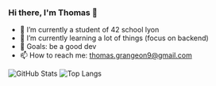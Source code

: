 ### Hi there, I'm Thomas 👋


- 🔭 I’m currently a student of 42 school lyon
- 🌱 I’m currently learning a lot of things (focus on backend)
- 🎯 Goals: be a good dev
- 📫 How to reach me: thomas.grangeon9@gmail.com

![GitHub Stats](https://github-readme-stats.vercel.app/api?username=tgrangeo&theme=default) ![Top Langs](https://github-readme-stats.vercel.app/api/top-langs/?username=tgrangeo&layout=compact)
